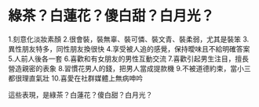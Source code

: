 綠茶？白蓮花？傻白甜？白月光？
============

1.刻意化淡妝素顏
2.很會裝，裝無辜、裝可憐、裝文青、裝柔弱，尤其是裝笨
3.異性朋友特多，同性朋友換很快
4.享受被人追的感覺，保持曖味且不給明確答案
5.人前人後各一套
6.喜歡和有女朋友的男性互動交流
7.喜歡引起男生注目，擅長營造親密的表象
8.習慣花男人的錢，把男人當成提款機
9.不被道德約束，當小三都很理直氣壯
10.喜愛在社群媒體上無病呻吟


這些表現，是綠茶？白蓮花？傻白甜？白月光？
